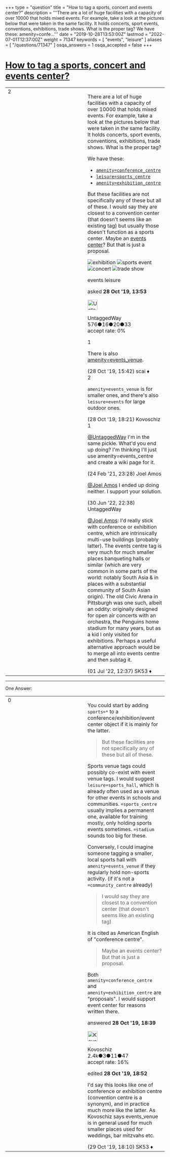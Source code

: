 +++
type = "question"
title = "How to tag a sports, concert and events center?"
description = '''There are a lot of huge facilities with a capacity of over 10000 that holds mixed events. For example, take a look at the pictures below that were taken in the same facility. It holds concerts, sport events, conventions, exhibitions, trade shows. What is the proper tag? We have these:  amenity=confe...'''
date = "2019-10-28T13:53:00Z"
lastmod = "2022-07-01T12:37:00Z"
weight = 71347
keywords = [ "events", "leisure" ]
aliases = [ "/questions/71347" ]
osqa_answers = 1
osqa_accepted = false
+++

<div class="headNormal">

# [How to tag a sports, concert and events center?](/questions/71347/how-to-tag-a-sports-concert-and-events-center)

</div>

<div id="main-body">

<div id="askform">

<table id="question-table" style="width:100%;">
<colgroup>
<col style="width: 50%" />
<col style="width: 50%" />
</colgroup>
<tbody>
<tr>
<td style="width: 30px; vertical-align: top"><div class="vote-buttons">
<span id="post-71347-upvote" class="ajax-command post-vote up" rel="nofollow" title="I like this post (click again to cancel)"> </span>
<div id="post-71347-score" class="post-score" title="current number of votes">
2
</div>
<span id="post-71347-downvote" class="ajax-command post-vote down" rel="nofollow" title="I dont like this post (click again to cancel)"> </span> <span id="favorite-mark" class="ajax-command favorite-mark" rel="nofollow" title="mark/unmark this question as favorite (click again to cancel)"> </span>
<div id="favorite-count" class="favorite-count">
&#10;</div>
</div></td>
<td><div id="item-right">
<div class="question-body">
<p>There are a lot of huge facilities with a capacity of over 10000 that holds mixed events. For example, take a look at the pictures below that were taken in the same facility. It holds concerts, sport events, conventions, exhibitions, trade shows. What is the proper tag?</p>
<p>We have these:</p>
<ul>
<li><a href="https://wiki.openstreetmap.org/wiki/Tag:amenity%3Dconference_centre"><code>amenity=conference_centre</code></a></li>
<li><a href="https://wiki.openstreetmap.org/wiki/Tag:leisure%3Dsports_centre"><code>leisure=sports_centre</code></a></li>
<li><a href="https://wiki.openstreetmap.org/wiki/Tag:amenity%3Dexhibition_centre"><code>amenity=exhibition_centre</code></a></li>
</ul>
<p>But these facilities are not specifically any of these but all of these. I would say they are closest to a convention center (that doesn't seems like an existing tag) but usually those doesn't function as a sports center. Maybe an <a href="https://wiki.openstreetmap.org/wiki/Proposed_features/Events_centre">events center</a>? But that is just a proposal.</p>
<p><img src="https://help.openstreetmap.org/upfiles/1_Agl0orN.jpg" alt="exhibition" /> <img src="https://help.openstreetmap.org/upfiles/2_PRR72dg.jpg" alt="sports event" /> <img src="https://help.openstreetmap.org/upfiles/3_9km53dU.jpg" alt="concert" /> <img src="https://help.openstreetmap.org/upfiles/4.jpg" alt="trade show" /></p>
</div>
<div id="question-tags" class="tags-container tags">
<span class="post-tag tag-link-events" rel="tag" title="see questions tagged &#39;events&#39;">events</span> <span class="post-tag tag-link-leisure" rel="tag" title="see questions tagged &#39;leisure&#39;">leisure</span>
</div>
<div id="question-controls" class="post-controls">
&#10;</div>
<div class="post-update-info-container">
<div class="post-update-info post-update-info-user">
<p>asked <strong>28 Oct '19, 13:53</strong></p>
<img src="https://secure.gravatar.com/avatar/a9715d60e31c91a442c2dacefdc1dae9?s=32&amp;d=identicon&amp;r=g" class="gravatar" width="32" height="32" alt="UntaggedWay&#39;s gravatar image" />
<p><span>UntaggedWay</span><br />
<span class="score" title="576 reputation points">576</span><span title="16 badges"><span class="badge1">●</span><span class="badgecount">16</span></span><span title="20 badges"><span class="silver">●</span><span class="badgecount">20</span></span><span title="33 badges"><span class="bronze">●</span><span class="badgecount">33</span></span><br />
<span class="accept_rate" title="Rate of the user&#39;s accepted answers">accept rate:</span> <span title="UntaggedWay has no accepted answers">0%</span></p>
</img>
</div>
</div>
<div id="comments-container-71347" class="comments-container">
<span id="71354"></span>
<div id="comment-71354" class="comment">
<div id="post-71354-score" class="comment-score">
1
</div>
<div class="comment-text">
<p>There is also <a href="https://wiki.openstreetmap.org/wiki/Tag%3Aamenity%3Devents_venue">amenity=events_venue</a>.</p>
</div>
<div id="comment-71354-info" class="comment-info">
<span class="comment-age">(28 Oct '19, 15:42)</span> <span class="comment-user userinfo">scai ♦</span>
</div>
</div>
<span id="71358"></span>
<div id="comment-71358" class="comment">
<div id="post-71358-score" class="comment-score">
2
</div>
<div class="comment-text">
<p><code>amenity=events_venue</code> is for smaller ones, and there's also <code>leisure=events</code> for large outdoor ones.</p>
</div>
<div id="comment-71358-info" class="comment-info">
<span class="comment-age">(28 Oct '19, 18:21)</span> <span class="comment-user userinfo">Kovoschiz</span>
</div>
</div>
<span id="79009"></span>
<div id="comment-79009" class="comment">
<div id="post-79009-score" class="comment-score">
1
</div>
<div class="comment-text">
<p><a href="https://help.openstreetmap.org/users/9939/untaggedway">@UntaggedWay</a> I'm in the same pickle. What'd you end up doing? I'm thinking I'll just use amenity=events_centre and create a wiki page for it.</p>
</div>
<div id="comment-79009-info" class="comment-info">
<span class="comment-age">(24 Feb '21, 23:28)</span> <span class="comment-user userinfo">Joel Amos</span>
</div>
</div>
<span id="84929"></span>
<div id="comment-84929" class="comment">
<div id="post-84929-score" class="comment-score">
&#10;</div>
<div class="comment-text">
<p><a href="https://help.openstreetmap.org/users/19755/joel-amos"></a><a href="https://help.openstreetmap.org/users/19755/joel-amos">@Joel Amos</a> I ended up doing neither. I support your solution.</p>
</div>
<div id="comment-84929-info" class="comment-info">
<span class="comment-age">(30 Jun '22, 22:38)</span> <span class="comment-user userinfo">UntaggedWay</span>
</div>
</div>
<span id="84933"></span>
<div id="comment-84933" class="comment">
<div id="post-84933-score" class="comment-score">
&#10;</div>
<div class="comment-text">
<p><a href="https://help.openstreetmap.org/users/19755/joel-amos">@Joel Amos</a>: I'd really stick with conference or exhibition centre, which are intrinsically multi-use buildings (probably latter). The events centre tag is very much for much smaller places banqueting halls or similar (which are very common in some parts of the world: notably South Asia &amp; in places with a substantial community of South Asian origin). The old Civic Arena in Pittsburgh was one such, albeit an oddity: originally designed for open air concerts with an orchestra, the Penguins home stadium for many years, but as a kid I only visited for exhibitions. Perhaps a useful alternative approach would be to merge all into events centre and then subtag it.</p>
</div>
<div id="comment-84933-info" class="comment-info">
<span class="comment-age">(01 Jul '22, 12:37)</span> <span class="comment-user userinfo">SK53 ♦</span>
</div>
</div>
</div>
<div id="comment-tools-71347" class="comment-tools">
&#10;</div>
<div class="clear">
&#10;</div>
<div id="comment-71347-form-container" class="comment-form-container">
&#10;</div>
<div class="clear">
&#10;</div>
</div></td>
</tr>
</tbody>
</table>

------------------------------------------------------------------------

<div class="tabBar">

<span id="sort-top"></span>

<div class="headQuestions">

One Answer:

</div>

</div>

<span id="71360"></span>

<div id="answer-container-71360" class="answer">

<table style="width:100%;">
<colgroup>
<col style="width: 50%" />
<col style="width: 50%" />
</colgroup>
<tbody>
<tr>
<td style="width: 30px; vertical-align: top"><div class="vote-buttons">
<span id="post-71360-upvote" class="ajax-command post-vote up" rel="nofollow" title="I like this post (click again to cancel)"> </span>
<div id="post-71360-score" class="post-score" title="current number of votes">
0
</div>
<span id="post-71360-downvote" class="ajax-command post-vote down" rel="nofollow" title="I dont like this post (click again to cancel)"> </span>
</div></td>
<td><div class="item-right">
<div class="answer-body">
<p>You could start by adding <code>sports=*</code> to a conference/exhibition/event center object if it is mainly for the latter.</p>
<blockquote>
<p>But these facilities are not specifically any of these but all of these.</p>
</blockquote>
<p>Sports venue tags could possibly co-exist with event venue tags. I would suggest <code>leisure=sports_hall</code>, which is already often used as a venue for other events in schools and communities. <code>=sports_centre</code> usually implies a permanent one, available for training mostly, only holding sports events sometimes. <code>=stadium</code> sounds too big for these.</p>
<p>Conversely, I could imagine someone tagging a smaller, local sports hall with <code>amenity=events_venue</code> if they regularly hold non-sports activity. (if it's not a <code>=community_centre</code> already)</p>
<blockquote>
<p>I would say they are closest to a convention center (that doesn't seems like an existing tag)</p>
</blockquote>
<p>It is cited as American English of "conference centre".</p>
<blockquote>
<p>Maybe an events center? But that is just a proposal.</p>
</blockquote>
<p>Both <code>amenity=conference_centre</code> and <code>amenity=exhibition_centre</code> are "proposals". I would support event center for reasons written there.</p>
</div>
<div class="answer-controls post-controls">
&#10;</div>
<div class="post-update-info-container">
<div class="post-update-info post-update-info-user">
<p>answered <strong>28 Oct '19, 18:39</strong></p>
<img src="https://secure.gravatar.com/avatar/76ffbb56c811e8a8ccdd4c28f122399f?s=32&amp;d=identicon&amp;r=g" class="gravatar" width="32" height="32" alt="Kovoschiz&#39;s gravatar image" />
<p><span>Kovoschiz</span><br />
<span class="score" title="2434 reputation points"><span>2.4k</span></span><span title="3 badges"><span class="badge1">●</span><span class="badgecount">3</span></span><span title="11 badges"><span class="silver">●</span><span class="badgecount">11</span></span><span title="47 badges"><span class="bronze">●</span><span class="badgecount">47</span></span><br />
<span class="accept_rate" title="Rate of the user&#39;s accepted answers">accept rate:</span> <span title="Kovoschiz has 22 accepted answers">16%</span></p>
</img>
</div>
<div class="post-update-info post-update-info-edited">
<p><span> edited <strong>28 Oct '19, 18:52</strong> </span></p>
</div>
</div>
<div id="comments-container-71360" class="comments-container">
<span id="71370"></span>
<div id="comment-71370" class="comment">
<div id="post-71370-score" class="comment-score">
&#10;</div>
<div class="comment-text">
<p>I'd say this looks like one of conference or exhibition centre (convention centre is a synonym), and in practice much more like the latter. As Kovoschiz says events_venue is in general used for much smaller places used for weddings, bar mitzvahs etc.</p>
</div>
<div id="comment-71370-info" class="comment-info">
<span class="comment-age">(29 Oct '19, 18:10)</span> <span class="comment-user userinfo">SK53 ♦</span>
</div>
</div>
</div>
<div id="comment-tools-71360" class="comment-tools">
&#10;</div>
<div class="clear">
&#10;</div>
<div id="comment-71360-form-container" class="comment-form-container">
&#10;</div>
<div class="clear">
&#10;</div>
</div></td>
</tr>
</tbody>
</table>

</div>

<div class="paginator-container-left">

</div>

</div>

</div>

